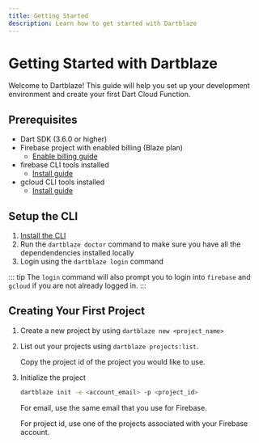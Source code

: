 ```yaml
---
title: Getting Started
description: Learn how to get started with Dartblaze
---
```


# Getting Started with Dartblaze

Welcome to Dartblaze! This guide will help you set up your development environment and create your first Dart Cloud Function.

## Prerequisites

- Dart SDK (3.6.0 or higher)
- Firebase project with enabled billing (Blaze plan)
  - [Enable billing guide](https://docs.firerun.io/getting-started/upgrading-from-the-firebase-spark-plan-to-the-blaze-plan-tled)
- firebase CLI tools installed
  - [Install guide](https://firebase.google.com/docs/cli#install_the_firebase_cli)
- gcloud CLI tools installed
  - [Install guide](https://cloud.google.com/sdk/docs/install)

## Setup the CLI

1. [Install the CLI](../cli.md#installation)
2. Run the `dartblaze doctor` command to make sure you have all the dependendencies installed locally
3. Login using the `dartblaze login` command


::: tip
The `login` command will also prompt you to login into `firebase` and `gcloud` if you are not already logged in.
:::
   

## Creating Your First Project

1. Create a new project by using `dartblaze new <project_name>`

2. List out your projects using `dartblaze projects:list`.
  
    Copy the project id of the project you would like to use.

3. Initialize the project

    ```bash
    dartblaze init -e <account_email> -p <project_id> 
    ```

    For email, use the same email that you use for Firebase.
    
    For project id, use one of the projects associated with your Firebase account.